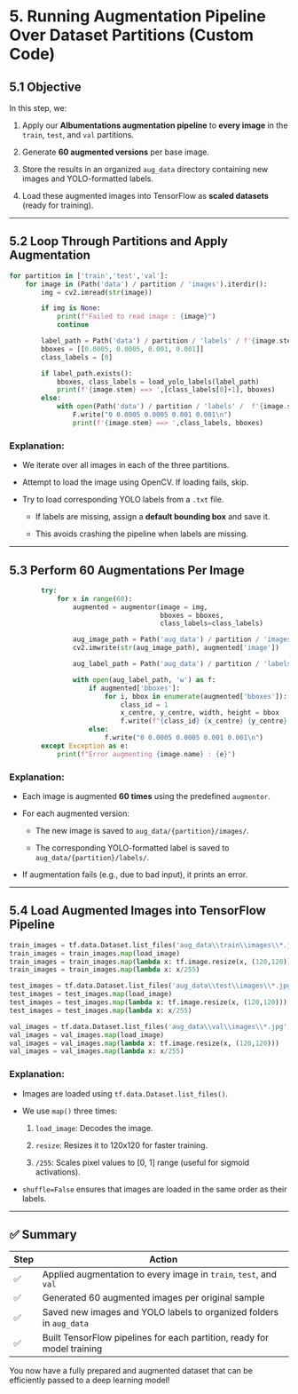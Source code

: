 # 5. Running Augmentation Pipeline Over Dataset Partitions (Custom Code)

## 5.1 Objective

In this step, we:

1. Apply our **Albumentations augmentation pipeline** to **every image** in the `train`, `test`, and `val` partitions.
    
2. Generate **60 augmented versions** per base image.
    
3. Store the results in an organized `aug_data` directory containing new images and YOLO-formatted labels.
    
4. Load these augmented images into TensorFlow as **scaled datasets** (ready for training).
    

---

## 5.2 Loop Through Partitions and Apply Augmentation

```python
for partition in ['train','test','val']:
    for image in (Path('data') / partition / 'images').iterdir():
        img = cv2.imread(str(image))

        if img is None:
            print(f"Failed to read image : {image}")
            continue

        label_path = Path('data') / partition / 'labels' / f'{image.stem}.txt'
        bboxes = [[0.0005, 0.0005, 0.001, 0.001]]
        class_labels = [0]

        if label_path.exists():
            bboxes, class_labels = load_yolo_labels(label_path)
            print(f'{image.stem} ==> ',[class_labels[0]+1], bboxes)
        else:
            with open(Path('data') / partition / 'labels' /  f'{image.stem}.txt','w') as F:
                F.write("0 0.0005 0.0005 0.001 0.001\n")
                print(f'{image.stem} ==> ',class_labels, bboxes)
```

### Explanation:

- We iterate over all images in each of the three partitions.
    
- Attempt to load the image using OpenCV. If loading fails, skip.
    
- Try to load corresponding YOLO labels from a `.txt` file.
    
    - If labels are missing, assign a **default bounding box** and save it.
        
    - This avoids crashing the pipeline when labels are missing.
        

---

## 5.3 Perform 60 Augmentations Per Image

```python
        try:
            for x in range(60):
                augmented = augmentor(image = img,
                                      bboxes = bboxes,
                                      class_labels=class_labels)

                aug_image_path = Path('aug_data') / partition / 'images' / f'{image.stem}.{x}.jpg'
                cv2.imwrite(str(aug_image_path), augmented['image'])

                aug_label_path = Path('aug_data') / partition / 'labels' / f'{image.stem}.{x}.txt'

                with open(aug_label_path, 'w') as f:
                    if augmented['bboxes']:
                        for i, bbox in enumerate(augmented['bboxes']):
                            class_id = 1
                            x_centre, y_centre, width, height = bbox
                            f.write(f"{class_id} {x_centre} {y_centre} {width} {height} \n")
                    else:
                        f.write("0 0.0005 0.0005 0.001 0.001\n")
        except Exception as e:
            print(f"Error augmenting {image.name} : {e}")
```

### Explanation:

- Each image is augmented **60 times** using the predefined `augmentor`.
    
- For each augmented version:
    
    - The new image is saved to `aug_data/{partition}/images/`.
        
    - The corresponding YOLO-formatted label is saved to `aug_data/{partition}/labels/`.
        
- If augmentation fails (e.g., due to bad input), it prints an error.
    

---

## 5.4 Load Augmented Images into TensorFlow Pipeline

```python
train_images = tf.data.Dataset.list_files('aug_data\\train\\images\\*.jpg', shuffle=False)
train_images = train_images.map(load_image)
train_images = train_images.map(lambda x: tf.image.resize(x, (120,120)))
train_images = train_images.map(lambda x: x/255)

test_images = tf.data.Dataset.list_files('aug_data\\test\\images\\*.jpg', shuffle=False)
test_images = test_images.map(load_image)
test_images = test_images.map(lambda x: tf.image.resize(x, (120,120)))
test_images = test_images.map(lambda x: x/255)

val_images = tf.data.Dataset.list_files('aug_data\\val\\images\\*.jpg', shuffle=False)
val_images = val_images.map(load_image)
val_images = val_images.map(lambda x: tf.image.resize(x, (120,120)))
val_images = val_images.map(lambda x: x/255)
```

### Explanation:

- Images are loaded using `tf.data.Dataset.list_files()`.
    
- We use `map()` three times:
    
    1. `load_image`: Decodes the image.
        
    2. `resize`: Resizes it to 120x120 for faster training.
        
    3. `/255`: Scales pixel values to [0, 1] range (useful for sigmoid activations).
        
- `shuffle=False` ensures that images are loaded in the same order as their labels.
    

---

## ✅ Summary

|Step|Action|
|---|---|
|✅|Applied augmentation to every image in `train`, `test`, and `val`|
|✅|Generated 60 augmented images per original sample|
|✅|Saved new images and YOLO labels to organized folders in `aug_data`|
|✅|Built TensorFlow pipelines for each partition, ready for model training|

You now have a fully prepared and augmented dataset that can be efficiently passed to a deep learning model!